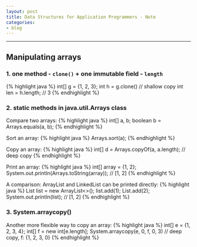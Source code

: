 ```yaml
---
layout: post
title: Data Structures for Application Programmers - Note
categories:
- blog
---
```



---
## Manipulating arrays

### 1. one method - `clone()` + one immutable field - `length`
{% highlight java %}
int[] g = {1, 2, 3};
int h = g.clone() // shallow copy
int len = h.length; // 3
{% endhighlight %}
<br>
### 2. static methods in java.util.Arrays class

Compare two arrays:
{% highlight java %}
int[] a, b;
boolean b = Arrays.equals(a, b);
{% endhighlight %}

Sort an array:
{% highlight java %}
Arrays.sort(a);
{% endhighlight %}

Copy an array:
{% highlight java %}
int[] d = Arrays.copyOf(a, a.length); // deep copy
{% endhighlight %}

Print an array:
{% highlight java %}
int[] array = {1, 2};
System.out.println(Arrays.toString(array)); // [1, 2]
{% endhighlight %}

A comparison: ArrayList and LinkedList can be printed directly:
{% highlight java %}
List<Integer> list = new ArrayList<>();
list.add(1);
List.add(2);
System.out.println(list); // [1, 2]
{% endhighlight %}
<br>
### 3. System.arraycopy()

Another more flexible way to copy an array:
{% highlight java %}
int[] e = {1, 2, 3, 4};
int[] f = new int[e.length];
System.arraycopy(e, 0, f, 0, 3) // deep copy, f: {1, 2, 3, 0}
{% endhighlight %}
<br>

